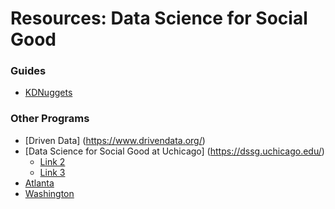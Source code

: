 # Resources: Data Science for Social Good

### Guides
- [KDNuggets](http://www.kdnuggets.com/2015/07/guide-data-science-good.html)

### Other Programs
- [Driven Data] (https://www.drivendata.org/)
- [Data Science for Social Good at Uchicago] (https://dssg.uchicago.edu/)
  - [Link 2](https://dssg.uchicago.edu/projects/)
  - [Link 3](https://twitter.com/datascifellows?lang=en)
- [Atlanta](http://dssg-atl.io/)
- [Washington](http://escience.washington.edu/get-involved/incubator-programs/data-science-for-social-good/)
